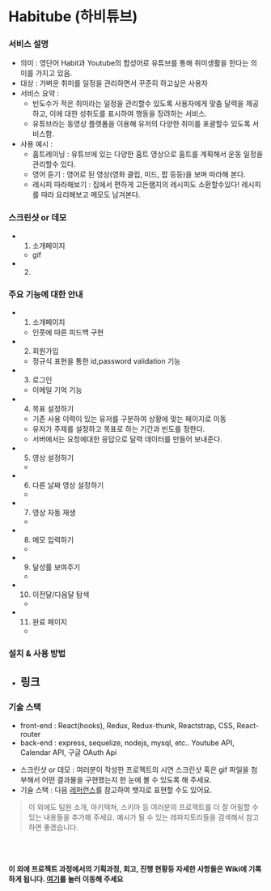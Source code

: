 

# Habitube (하비튜브)

### 서비스 설명

  * 의미 : 영단어 Habit과 Youtube의 합성어로 유튜브를 통해 취미생활을 한다는 의미를 가지고 있음.
  * 대상 : 가벼운 취미를 일정을 관리하면서 꾸준히 하고싶은 사용자
  * 서비스 요약 : 
    - 빈도수가 적은 취미라는 일정을 관리할수 있도록 사용자에게 맞춤 달력을 제공하고, 이에 대한 성취도를 표시하여 행동을 장려하는 서비스.
    - 유튜브라는 동영상 플랫폼을 이용해 유저의 다양한 취미를 포괄할수 있도록 서비스함.
  * 사용 예시 :
    - 홈트레이닝 : 유튜브에 있는 다양한 홈트 영상으로 홈트를 계획해서 운동 일정을 관리할수 있다.
    - 영어 듣기 : 영어로 된 영상(영화 클립, 미드, 팝 등등)을 보며 따라해 본다.
    - 레시피 따라해보기 : 집에서 편하게 고든램지의 레시피도 소환할수있다! 레시피를 따라 요리해보고 메모도 남겨본다. 
  
### 스크린샷 or 데모
  * 1. 소개페이지
    - gif
  * 2. 
  
### 주요 기능에 대한 안내  
  * 1. 소개페이지
    - 인풋에 따른 피드백 구현
  * 2. 회원가입 
    - 정규식 표현을 통한 id,password validation 기능
  * 3. 로그인
    - 이메일 기억 기능
  * 4. 목표 설정하기
    - 기존 사용 이력이 있는 유저를 구분하여 상황에 맞는 페이지로 이동
    - 유저가 주제를 설정하고 목표로 하는 기간과 빈도를 정한다.
    - 서버에서는 요청에대한 응답으로 달력 데이터를 만들어 보내준다.
  * 5. 영상 설정하기
    - 
  * 6. 다른 날짜 영상 설정하기
    - 
  * 7. 영상 자동 재생
    - 
  * 8. 메모 입력하기
    - 
  * 9. 달성률 보여주기
    -
  * 10. 이전달/다음달 탐색
    - 
  * 11. 완료 페이지
    - 

### 설치 & 사용 방법 
  * 링크
    - 
  
  
### 기술 스택
   * front-end : React(hooks), Redux, Redux-thunk, Reactstrap, CSS, React-router
   * back-end : express, sequelize, nodejs, mysql, etc.. Youtube API, Calendar API, 구글 OAuth Api


- 스크린샷 or 데모 : 여러분이 작성한 프로젝트의 시연 스크린샷 혹은 gif 파일을 첨부해서 어떤 결과물을 구현했는지 한 눈에 볼 수 있도록 해 주세요. 
- 기술 스택 : 다음 [레퍼런스](https://velog.io/@loakick/Shield-IO-%EC%82%AC%EC%9A%A9%EB%B2%95-iojyndy4pi)를 참고하여 뱃지로 표현할 수도 있어요.



> 이 외에도 팀원 소개, 아키텍쳐, 스키마 등 여러분의 프로젝트를 더 잘 어필할 수 있는 내용들을 추가해 주세요. 
> 예시가 될 수 있는 레파지토리들을 검색해서 참고하면 좋겠습니다. 

<br/>
<br/>

**이 외에 프로젝트 과정에서의 기획과정, 회고, 진행 현황등 자세한 사항들은 Wiki에 기록하게 됩니다. [여기](https://github.com/codestates/project-test/wiki)를 눌러 이동해 주세요**
